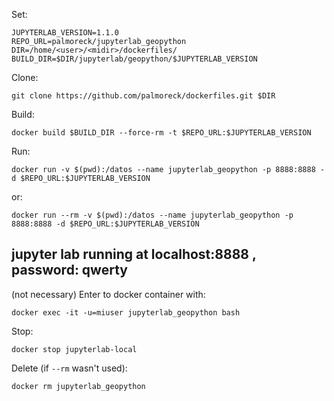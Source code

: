 Set:

```
JUPYTERLAB_VERSION=1.1.0
REPO_URL=palmoreck/jupyterlab_geopython
DIR=/home/<user>/<midir>/dockerfiles/
BUILD_DIR=$DIR/jupyterlab/geopython/$JUPYTERLAB_VERSION
```

Clone:

```
git clone https://github.com/palmoreck/dockerfiles.git $DIR
```

Build:

```
docker build $BUILD_DIR --force-rm -t $REPO_URL:$JUPYTERLAB_VERSION
```

Run:

```
docker run -v $(pwd):/datos --name jupyterlab_geopython -p 8888:8888 -d $REPO_URL:$JUPYTERLAB_VERSION
```

or:

```
docker run --rm -v $(pwd):/datos --name jupyterlab_geopython -p 8888:8888 -d $REPO_URL:$JUPYTERLAB_VERSION
```

## jupyter lab running at localhost:8888 , password: qwerty

(not necessary) Enter to docker container with:

```
docker exec -it -u=miuser jupyterlab_geopython bash
```

Stop:

```
docker stop jupyterlab-local
```

Delete (if `--rm` wasn't used):


```
docker rm jupyterlab_geopython
```
